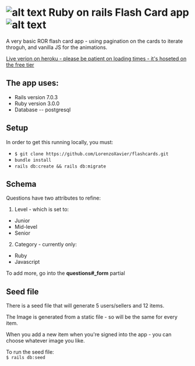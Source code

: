 [logo]: https://github.com/LorenzoXavier/flashcards/blob/0da3d8b293aaaf83bba7b015d046ca55d177d768/app/assets/images/favicon.ico "Logo"

# ![alt text][logo] Ruby on rails Flash Card app ![alt text][logo]

A very basic ROR flash card app - using pagination on the cards to iterate throguh, and vanilla JS for the animations.

[Live verion on heroku - please be patient on loading times - it's hoseted on the free tier](https://dev-flashcards.herokuapp.com)

## The app uses: 
* Rails version 7.0.3
* Ruby version 3.0.0
* Database -- postgresql

## Setup
In order to get this running locally, you must:
* ``$ git clone https://github.com/LorenzoXavier/flashcards.git``
* ``bundle install``
* ``rails db:create && rails db:migrate``

## Schema
Questions have two attributes to refine:
1. Level - which is set to:
* Junior
* Mid-level
* Senior
2. Category - currently only:
* Ruby
* Javascript

To add more, go into the **questions#_form** partial

## Seed file

There is a seed file that will generate 5 users/sellers and 12 items. 

The Image is generated from a static file - so will be the same for every item. 

When you add a new item when you're signed into the app - you can choose whatever image you like.

To run the seed file: </br>
``$ rails db:seed``


